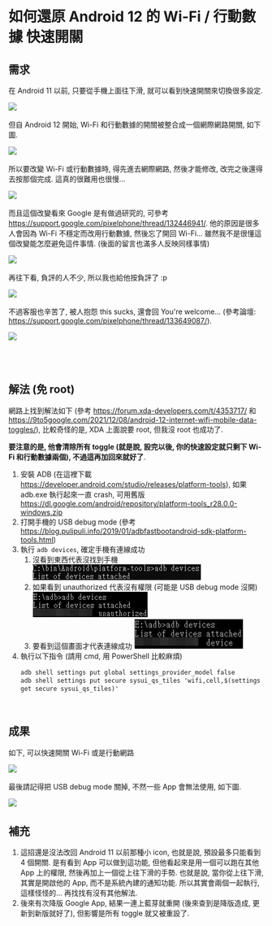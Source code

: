 # 如何還原 Android 12 的 Wi-Fi / 行動數據 快速開關


## 需求

在 Android 11 以前, 只要從手機上面往下滑, 就可以看到快速開關來切換很多設定.

[![](https://dennys.files.wordpress.com/2022/01/old.png?w=300)](https://dennys.files.wordpress.com/2022/01/old.png)

但自 Android 12 開始, Wi-Fi 和行動數據的開關被整合成一個網際網路開關, 如下圖.

[![](https://dennys.files.wordpress.com/2022/01/internet.png?w=600)](https://dennys.files.wordpress.com/2022/01/internet.png)

所以要改變 Wi-Fi 或行動數據時, 得先進去網際網路, 然後才能修改, 改完之後還得去按那個完成. 這真的很難用也很慢...

[![](https://dennys.files.wordpress.com/2022/01/internet2.png?w=600)](https://dennys.files.wordpress.com/2022/01/internet2.png)

而且這個改變看來 Google 是有做過研究的, 可參考 https://support.google.com/pixelphone/thread/132446941/. 他的原因是很多人會因為 Wi-Fi 不穩定而改用行動數據, 然後忘了開回 Wi-Fi... 雖然我不是很懂這個改變能怎麼避免這件事情. (後面的留言也滿多人反映同樣事情)

[![](https://dennys.files.wordpress.com/2022/01/internet3.jpg?w=713)](https://dennys.files.wordpress.com/2022/01/internet3.jpg)

再往下看, 負評的人不少, 所以我也給他按負評了 :p

[![](https://dennys.files.wordpress.com/2022/01/image-10.png?w=939)](https://dennys.files.wordpress.com/2022/01/image-10.png)

不過客服也辛苦了, 被人抱怨 this sucks, 還會回 You're welcome... (參考論壇: https://support.google.com/pixelphone/thread/133649087/).

[![](https://dennys.files.wordpress.com/2022/01/image-11.png?w=915)](https://dennys.files.wordpress.com/2022/01/image-11.png)

<br><br>

## 解法 (免 root)

網路上找到解法如下 (參考 https://forum.xda-developers.com/t/4353717/ 和 https://9to5google.com/2021/12/08/android-12-internet-wifi-mobile-data-toggles/), 比較奇怪的是, XDA 上面說要 root, 但我沒 root 也成功了.

**要注意的是, 他會清除所有 toggle (就是說, 設完以後, 你的快速設定就只剩下 Wi-Fi 和行動數據兩個), 不過這再加回來就好了**.

1.  安裝 ADB (在這裡下載 https://developer.android.com/studio/releases/platform-tools), 如果 adb.exe 執行起來一直 crash, 可用舊版 https://dl.google.com/android/repository/platform-tools_r28.0.0-windows.zip
2.  打開手機的 USB debug mode (參考 https://blog.pulipuli.info/2019/01/adbfastbootandroid-sdk-platform-tools.html)
3.  執行 `adb devices`, 確定手機有連線成功
    1.  沒看到東西代表沒找到手機 
    ![](/images/software/android/adb_no_device.png)
    2.  如果看到 unauthorized 代表沒有權限 (可能是 USB debug mode 沒開)
    ![](/images/software/android/adb_unauthorized.png)
    3.  要看到這個畫面才代表連線成功
    ![](/images/software/android/adb_list_devices.png)
4.  執行以下指令 (請用 cmd, 用 PowerShell 比較麻煩)
    ```
    adb shell settings put global settings_provider_model false  
    adb shell settings put secure sysui_qs_tiles 'wifi,cell,$(settings get secure sysui_qs_tiles)'  
    ```
<br>

## 成果

如下, 可以快速開關 Wi-Fi 或是行動網路

[![](https://dennys.files.wordpress.com/2022/01/new.png?w=400)](https://dennys.files.wordpress.com/2022/01/new.png)

最後請記得把 USB debug mode 關掉, 不然一些 App 會無法使用, 如下圖.

[![](https://dennys.files.wordpress.com/2022/01/usb-1.png?w=300)](https://dennys.files.wordpress.com/2022/01/usb-1.png)

## 補充

1. 這招還是沒法改回 Android 11 以前那種小 icon, 也就是說, 預設最多只能看到 4 個開關. 是有看到 App 可以做到這功能, 但他看起來是用一個可以跑在其他 App 上的權限, 然後再加上一個從上往下滑的手勢. 也就是說, 當你從上往下滑, 其實是開啟他的 App, 而不是系統內建的通知功能. 所以其實會兩個一起執行, 這樣怪怪的... 再找找有沒有其他解法.
1. 後來有次降版 Google App, 結果一連上藍芽就重開 (後來查到是降版造成, 更新到新版就好了), 但影響是所有 toggle 就又被重設了.

